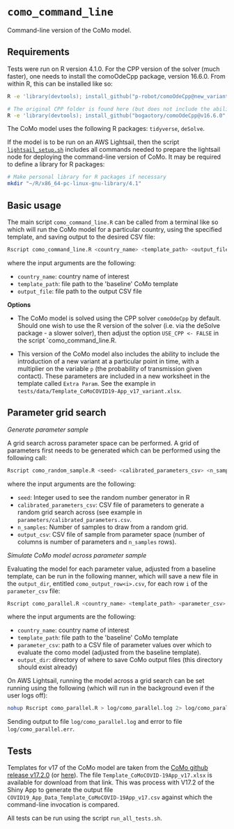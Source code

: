 # `como_command_line`


Command-line version of the CoMo model.  


Requirements
------------

Tests were run on R version 4.1.0.  For the CPP version of the solver (much faster), one needs to install the comoOdeCpp package, version 16.6.0.  From within R, this can be installed like so: 

```bash
R -e 'library(devtools); install_github("p-robot/comoOdeCpp@new_variant", subdir="comoOdeCpp")'

# The original CPP folder is found here (but does not include the ability to adjust transmission from introduction of a new variant): 
R -e 'library(devtools); install_github("bogaotory/comoOdeCpp@v16.6.0", subdir="comoOdeCpp")'
```

The CoMo model uses the following R packages: `tidyverse`, `deSolve`.  


If the model is to be run on an AWS Lightsail, then the script [`lightsail_setup.sh`](lightsail_setup.sh) includes all commands needed to prepare the lightsail node for deploying the command-line version of CoMo.  It may be required to define a library for R packages: 

```bash
# Make personal library for R packages if necessary
mkdir "~/R/x86_64-pc-linux-gnu-library/4.1"
```

Basic usage
-----------

The main script `como_command_line.R` can be called from a terminal like so which will run the CoMo model for a particular country, using the specified template, and saving output to the desired CSV file: 
```bash
Rscript como_command_line.R <country_name> <template_path> <output_file>
```

where the input arguments are the following: 

* `country_name`: country name of interest
* `template_path`: file path to the 'baseline' CoMo template
* `output_file`: file path to the output CSV file


**Options**

* The CoMo model is solved using the CPP solver `comoOdeCpp` by default.  Should one wish to use the R version of the solver (i.e. via the deSolve package - a slower solver), then adjust the option `USE_CPP <- FALSE` in the script `como_command_line.R.  

* This version of the CoMo model also includes the ability to include the introduction of a new variant at a particular point in time, with a multiplier on the variable `p` (the probability of transmission given contact).  These parameters are included in a new worksheet in the template called `Extra Param`.  See the example in `tests/data/Template_CoMoCOVID19-App_v17_variant.xlsx`.  

Parameter grid search
---------------------

*Generate parameter sample*


A grid search across parameter space can be performed.  A grid of parameters first needs to be generated which can be performed using the following call:

```bash
Rscript como_random_sample.R <seed> <calibrated_parameters_csv> <n_samples> <output_csv>
```
where the input arguments are the following: 

* `seed`: Integer used to see the random number generator in R
* `calibrated_parameters_csv`: CSV file of parameters to generate a random grid search across (see example in `parameters/calibrated_parameters.csv`.  
* `n_samples`: Number of samples to draw from a random grid.  
* `output_csv`: CSV file of sample from parameter space (number of columns is number of parameters and `n_samples` rows).  


*Simulate CoMo model across parameter sample*

Evaluating the model for each parameter value, adjusted from a baseline template, can be run in the following manner, which will save a new file in the `output_dir`, entitled `como_output_row<i>.csv`, for each row `i` of the `parameter_csv` file: 

```bash
Rscript como_parallel.R <country_name> <template_path> <parameter_csv> <output_dir>
```

where the input arguments are the following: 

* `country_name`: country name of interest
* `template_path`: file path to the 'baseline' CoMo template
* `parameter_csv`: path to a CSV file of parameter values over which to evaluate the como model (adjusted from the baseline template).  
* `output_dir`: directory of where to save CoMo output files (this directory should exist already)


On AWS Lightsail, running the model across a grid search can be set running using the following (which will run in the background even if the user logs off): 

```bash
nohup Rscript como_parallel.R > log/como_parallel.log 2> log/como_parallel.err &
```
Sending output to file `log/como_parallel.log` and error to file `log/como_parallel.err`.  


Tests
-----

Templates for v17 of the CoMo model are taken from the [CoMo github release v17.2.0](https://github.com/ocelhay/como/tree/1b61938191d9f63d512a3aaec9f5271a3ca0ed5a) (or [here](https://github.com/ocelhay/como/releases/tag/v17.2.0)).  The file `Template_CoMoCOVID-19App_v17.xlsx` is available for download from that link.  This was process with V17.2 of the Shiny App to generate the output file `COVID19_App_Data_Template_CoMoCOVID-19App_v17.csv` against which the command-line invocation is compared.  


All tests can be run using the script `run_all_tests.sh`.  

